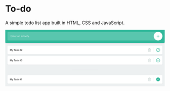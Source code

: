 # To-do

A simple todo list app built in HTML, CSS and JavaScript.

![To Do App](resources/images/todo.png)
